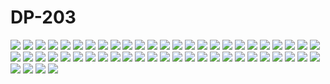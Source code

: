 ﻿# DP-203
![](img/0.png)
![](img/1.png)
![](img/2.png)
![](img/3.png)
![](img/4.png)
![](img/5.png)
![](img/6.png)
![](img/7.png)
![](img/8.png)
![](img/9.png)
![](img/10.png)
![](img/5.png)
![](img/5.png)
![](img/5.png)
![](img/5.png)
![](img/5.png)
![](img/5.png)
![](img/5.png)
![](img/5.png)
![](img/5.png)
![](img/5.png)
![](img/5.png)
![](img/5.png)
![](img/5.png)
![](img/5.png)
![](img/5.png)
![](img/5.png)
![](img/5.png)
![](img/5.png)
![](img/5.png)
![](img/5.png)
![](img/5.png)
![](img/5.png)
![](img/5.png)
![](img/5.png)
![](img/5.png)
![](img/5.png)
![](img/5.png)
![](img/5.png)
![](img/5.png)
![](img/5.png)
![](img/5.png)
![](img/5.png)
![](img/5.png)
![](img/5.png)
![](img/5.png)
![](img/5.png)
![](img/5.png)
![](img/5.png)
![](img/5.png)
![](img/5.png)
![](img/5.png)
![](img/5.png)
![](img/5.png)
